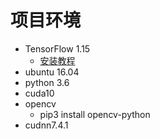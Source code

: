# 项目环境

* TensorFlow 1.15
  * [安装教程](https://blog.csdn.net/qq_35712802/article/details/104160719)
* ubuntu 16.04
* python 3.6
* cuda10
* opencv
  * pip3 install opencv-python
* cudnn7.4.1

